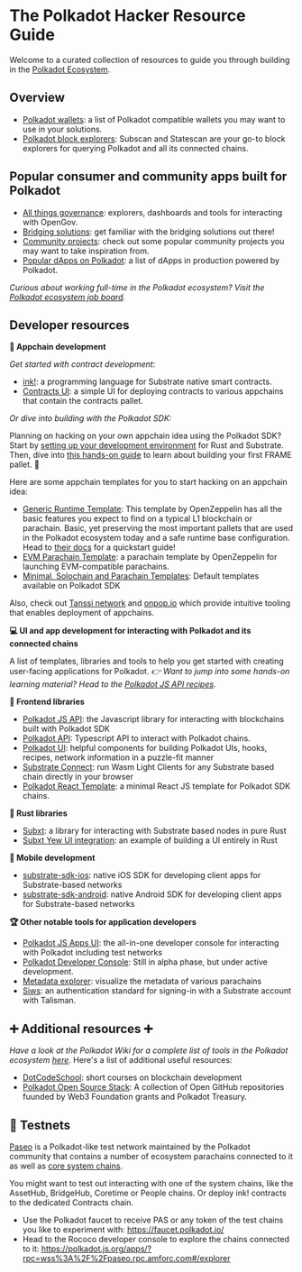 # The Polkadot Hacker Resource Guide

Welcome to a curated collection of resources to guide you through building in the [Polkadot Ecosystem](https://polkadot.network/).

## Overview

- [Polkadot wallets](https://github.com/haquefardeen/awesome-dot?tab=readme-ov-file#wallets): a list of Polkadot compatible wallets you may want to use in your solutions.
- [Polkadot block explorers](https://github.com/haquefardeen/awesome-dot?tab=readme-ov-file#block-explorers): Subscan and Statescan are your go-to block explorers for querying Polkadot and all its connected chains.

## Popular consumer and community apps built for Polkadot

- [All things governance](https://github.com/haquefardeen/awesome-dot?tab=readme-ov-file#governance): explorers, dashboards and tools for interacting with OpenGov.
- [Bridging solutions](https://github.com/haquefardeen/awesome-dot?tab=readme-ov-file#bridges): get familiar with the bridging solutions out there!
- [Community projects](https://github.com/haquefardeen/awesome-dot?tab=readme-ov-file#community-projects): check out some popular community projects you may want to take inspiration from.
- [Popular dApps on Polkadot](https://github.com/haquefardeen/awesome-dot?tab=readme-ov-file#dapps): a list of dApps in production powered by Polkadot.

_Curious about working full-time in the Polkadot ecosystem? Visit the [Polkadot ecosystem job board](https://polkadot.getro.com/jobs)._

## Developer resources

**🦀 Appchain development** 

_Get started with contract development:_

- [ink!](https://use.ink/): a programming language for Substrate native smart contracts.
- [Contracts UI](https://ui.use.ink/?rpc=wss://rpc2.paseo.popnetwork.xyz): a simple UI for deploying contracts to various appchains that contain the contracts pallet. 

_Or dive into building with the Polkadot SDK:_

Planning on hacking on your own appchain idea using the Polkadot SDK? Start by [setting up your development environment](https://docs.substrate.io/install/) for Rust and Substrate. Then, dive into [this hands-on guide](https://paritytech.github.io/polkadot-sdk/master/polkadot_sdk_docs/guides/your_first_pallet/index.html) to learn about building your first FRAME pallet. 🚀

Here are some appchain templates for you to start hacking on an appchain idea:

- [Generic Runtime Template](https://github.com/OpenZeppelin/polkadot-runtime-templates/tree/main/generic-template): This template by OpenZeppelin has all the basic features you expect to find on a typical L1 blockchain or parachain. Basic, yet preserving the most important pallets that are used in the Polkadot ecosystem today and a safe runtime base configuration. Head to [their docs](https://docs.openzeppelin.com/substrate-runtimes/1.0.0/) for a quickstart guide!
- [EVM Parachain Template](https://github.com/OpenZeppelin/polkadot-runtime-templates/tree/main/evm-template): a parachain template by OpenZeppelin for launching EVM-compatible parachains.
- [Minimal, Solochain and Parachain Templates](https://github.com/paritytech/polkadot-sdk/tree/master/templates): Default templates available on Polkadot SDK

Also, check out [Tanssi network](https://www.tanssi.network/) and [onpop.io](https://onpop.io/) which provide intuitive tooling that enables deployment of appchains. 

**💻 UI and app development for interacting with Polkadot and its connected chains**

A list of templates, libraries and tools to help you get started with creating user-facing applications for Polkadot. _👉 Want to jump into some hands-on learning material? Head to the [Polkadot JS API recipes](https://polkadotjs-developer-hub.gitbook.io/polkadotjs-recipies/)._

**🍦 Frontend libraries**

- [Polkadot JS API](https://polkadot.js.org/docs/api/): the Javascript library for interacting with blockchains built with Polkadot SDK
- [Polkadot API](https://papi.how/): Typescript API to interact with Polkadot chains.
- [Polkadot UI](http://www.polkadot-ui.xyz): helpful components for building Polkadot UIs, hooks, recipes, network information in a puzzle-fit manner
- [Substrate Connect](https://github.com/paritytech/substrate-connect): run Wasm Light Clients for any Substrate based chain directly in your browser
- [Polkadot React Template](https://github.com/shawntabrizi/polkadot-react-template): a minimal React JS template for Polkadot SDK chains.

**🦀 Rust libraries**

- [Subxt](https://docs.rs/subxt/latest/subxt/): a library for interacting with Substrate based nodes in pure Rust
- [Subxt Yew UI integration](https://github.com/paritytech/subxt/tree/master/examples/wasm-example): an example of building a UI entirely in Rust 

**📱 Mobile development**

- [substrate-sdk-ios](https://github.com/novasamatech/substrate-sdk-ios): native iOS SDK for developing client apps for Substrate-based networks
- [substrate-sdk-android](https://github.com/novasamatech/substrate-sdk-android): native Android SDK for developing client apps for Substrate-based networks

**🏆 Other notable tools for application developers**

- [Polkadot JS Apps UI](https://polkadot.js.org/apps/#/explorer): the all-in-one developer console for interacting with Polkadot including test networks
- [Polkadot Developer Console](https://console.polkadot.cloud/): Still in alpha phase, but under active development.
- [Metadata explorer](https://wiki.polkadot.network/docs/metadata): visualize the metadata of various parachains
- [Siws](https://siws.xyz/): an authentication standard for signing-in with a Substrate account with Talisman.


## ➕ Additional resources ➕

_Have a look at the Polkadot Wiki for a complete list of tools in the Polkadot ecosystem [here](https://wiki.polkadot.network/docs/build-tools-index)._ Here's a list of additional useful resources:

- [DotCodeSchool](https://dotcodeschool.com/courses): short courses on blockchain development
- [Polkadot Open Source Stack](https://wiki.polkadot.network/docs/build-open-source): A collection of Open GitHub repositories fuunded by Web3 Foundation grants and Polkadot Treasury.

## 🛜 Testnets 

[Paseo](https://github.com/paseo-network) is a Polkadot-like test network maintained by the Polkadot community that contains a number of ecosystem parachains connected to it as well as [core system chains](https://wiki.polkadot.network/docs/learn-system-chains).

You might want to test out interacting with one of the system chains, like the AssetHub, BridgeHub, Coretime or People chains. Or deploy ink! contracts to the dedicated Contracts chain.

- Use the Polkadot faucet to receive PAS or any token of the test chains you like to experiment with: https://faucet.polkadot.io/
- Head to the Rococo developer console to explore the chains connected to it: https://polkadot.js.org/apps/?rpc=wss%3A%2F%2Fpaseo.rpc.amforc.com#/explorer
